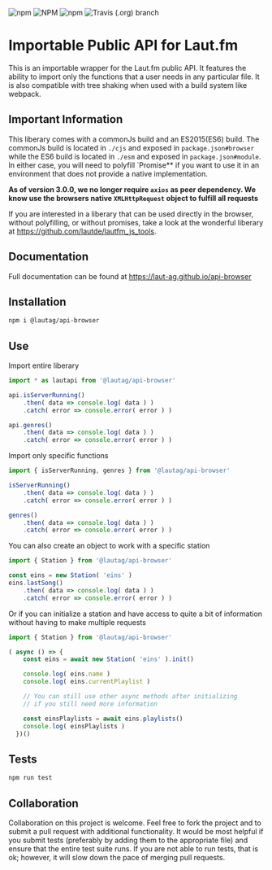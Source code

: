 ![npm](https://img.shields.io/npm/v/lautfm-api.svg)
![NPM](https://img.shields.io/npm/l/lautfm-api.svg)
![npm](https://img.shields.io/npm/dw/lautfm-api.svg)
![Travis (.org) branch](https://img.shields.io/travis/fvhockney/lautfm-api/master.svg)

# Importable Public API for Laut.fm

This is an importable wrapper for the Laut.fm public API. It features the ability to import only the functions that a user needs in any particular file. It is also compatible with tree shaking when used with a build system like webpack.

## Important Information

This liberary comes with a commonJs build and an ES2015(ES6) build. The commonJs build is located in `./cjs` and exposed in `package.json#browser` while the ES6 build is located in `./esm` and exposed in `package.json#module`. In either case, you will need to polyfill `Promise** if you want to use it in an environment that does not provide a native implementation.

**As of version 3.0.0, we no longer require `axios` as peer dependency. We know use the browsers native `XMLHttpRequest` object to fulfill all requests**

If you are interested in a liberary that can be used directly in the browser, without polyfilling, or without promises, take a look at the wonderful liberary at <https://github.com/lautde/lautfm_js_tools>.

## Documentation

Full documentation can be found at <https://laut-ag.github.io/api-browser>

## Installation

```bash
npm i @lautag/api-browser
```

## Use

Import entire liberary
```js
import * as lautapi from '@lautag/api-browser'

api.isServerRunning()
    .then( data => console.log( data ) )
    .catch( error => console.error( error ) )

api.genres()
    .then( data => console.log( data ) )
    .catch( error => console.error( error ) )

```

Import only specific functions
```js
import { isServerRunning, genres } from '@lautag/api-browser'

isServerRunning()
    .then( data => console.log( data ) )
    .catch( error => console.error( error ) )

genres()
    .then( data => console.log( data ) )
    .catch( error => console.error( error ) )

```

You can also create an object to work with a specific station
```js
import { Station } from '@lautag/api-browser'

const eins = new Station( 'eins' )
eins.lastSong()
    .then( data => console.log( data ) )
    .catch( error => console.error( error ) )
```

Or if you can initialize a station and have access to quite a bit of information without having to make multiple requests
```js
import { Station } from '@lautag/api-browser'

( async () => {
    const eins = await new Station( 'eins' ).init()

    console.log( eins.name )
    console.log( eins.currentPlaylist )

    // You can still use other async methods after initializing
    // if you still need more information

    const einsPlaylists = await eins.playlists()
    console.log( einsPlaylists )
  })()
```

## Tests

```bash
npm run test
```

## Collaboration

Collaboration on this project is welcome. Feel free to fork the project and to submit a pull request with additional functionality. It would be most helpful if you submit tests (preferably by adding them to the appropriate file) and ensure that the entire test suite runs. If you are not able to run tests, that is ok; however, it will slow down the pace of merging pull requests.
